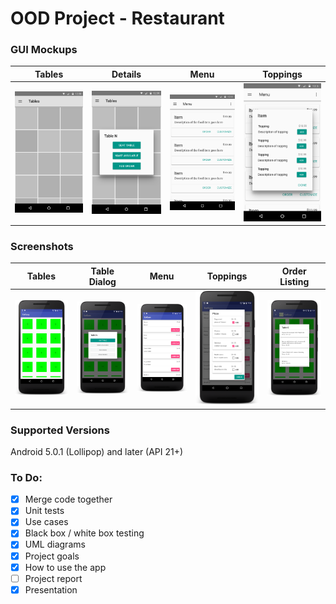 # OOD Project - Restaurant

### GUI Mockups
|     Tables    |     Details     |     Menu    |    Toppings    |
|---------------|-----------------|-------------|----------------|
|![Tables][tbls]|![Details][tdets]|![Menu][menu]|![Toppings][top]|

### Screenshots
|     Tables    |   Table Dialog  |     Menu     |      Toppings      | Order Listing  |
|---------------|-----------------|--------------|--------------------|----------------|
|![Tables][tbl] |![Dialog][dialog]|![Menu][menu2]|![Toppings][topping]|![Orders][olist]|

### Supported Versions
Android 5.0.1 (Lollipop) and later (API 21+)

### To Do:
- [x] Merge code together
- [x] Unit tests
- [x] Use cases
- [x] Black box / white box testing
- [x] UML diagrams
- [x] Project goals
- [x] How to use the app
- [ ] Project report
- [x] Presentation

[tbls]: resources/tables.png
[tdets]: resources/tables_dialog.png
[menu]: resources/menu.png
[top]: resources/menu_dialog.png
[tbl]: resources/screenshot-tables.png
[dialog]: resources/screenshot-table-dialog.png
[menu2]: resources/screenshot-menu.png
[topping]: resources/screenshot-menu-toppings.png
[olist]: resources/screenshot-view-orders.png
